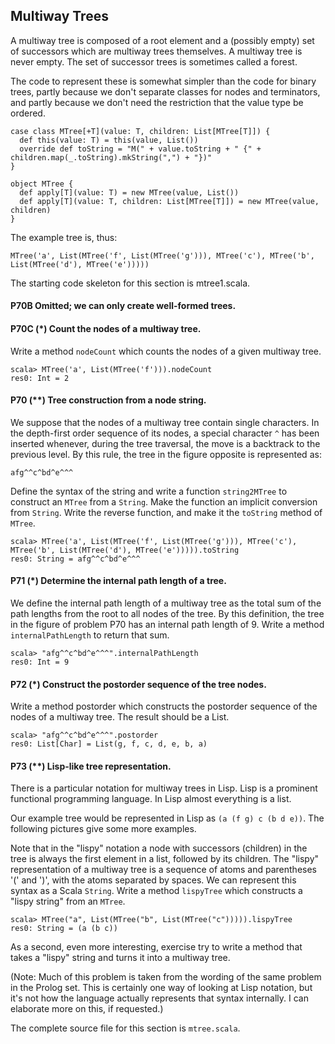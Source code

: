 Multiway Trees
--------------

A multiway tree is composed of a root element and a (possibly empty) set of successors which are multiway trees themselves. A multiway tree is never empty. The set of successor trees is sometimes called a forest.

The code to represent these is somewhat simpler than the code for binary trees, partly because we don't separate classes for nodes and terminators, and partly because we don't need the restriction that the value type be ordered.

    case class MTree[+T](value: T, children: List[MTree[T]]) {
      def this(value: T) = this(value, List())
      override def toString = "M(" + value.toString + " {" + children.map(_.toString).mkString(",") + "})"
    }

    object MTree {
      def apply[T](value: T) = new MTree(value, List())
      def apply[T](value: T, children: List[MTree[T]]) = new MTree(value, children)
    }

The example tree is, thus:

    MTree('a', List(MTree('f', List(MTree('g'))), MTree('c'), MTree('b', List(MTree('d'), MTree('e')))))

The starting code skeleton for this section is mtree1.scala.

#### P70B Omitted; we can only create well-formed trees.

#### P70C (*) Count the nodes of a multiway tree.

Write a method `nodeCount` which counts the nodes of a given multiway tree.

    scala> MTree('a', List(MTree('f'))).nodeCount
    res0: Int = 2

#### P70 (**) Tree construction from a node string.

We suppose that the nodes of a multiway tree contain single characters. In the depth-first order sequence of its nodes, a special character `^` has been inserted whenever, during the tree traversal, the move is a backtrack to the previous level.
By this rule, the tree in the figure opposite is represented as:

    afg^^c^bd^e^^^

Define the syntax of the string and write a function `string2MTree` to construct an `MTree` from a `String`. Make the function an implicit conversion from `String`. Write the reverse function, and make it the `toString` method of `MTree`.

    scala> MTree('a', List(MTree('f', List(MTree('g'))), MTree('c'), MTree('b', List(MTree('d'), MTree('e'))))).toString
    res0: String = afg^^c^bd^e^^^

#### P71 (*) Determine the internal path length of a tree.

We define the internal path length of a multiway tree as the total sum of the path lengths from the root to all nodes of the tree. By this definition, the tree in the figure of problem P70 has an internal path length of 9. Write a method `internalPathLength` to return that sum.

    scala> "afg^^c^bd^e^^^".internalPathLength
    res0: Int = 9

#### P72 (*) Construct the postorder sequence of the tree nodes.

Write a method postorder which constructs the postorder sequence of the nodes of a multiway tree. The result should be a List.

    scala> "afg^^c^bd^e^^^".postorder
    res0: List[Char] = List(g, f, c, d, e, b, a)

#### P73 (**) Lisp-like tree representation.

There is a particular notation for multiway trees in Lisp. Lisp is a prominent functional programming language. In Lisp almost everything is a list.

Our example tree would be represented in Lisp as `(a (f g) c (b d e))`. The following pictures give some more examples.



Note that in the "lispy" notation a node with successors (children) in the tree is always the first element in a list, followed by its children. The "lispy" representation of a multiway tree is a sequence of atoms and parentheses '(' and ')', with the atoms separated by spaces. We can represent this syntax as a Scala `String`. Write a method `lispyTree` which constructs a "lispy string" from an `MTree`.

    scala> MTree("a", List(MTree("b", List(MTree("c"))))).lispyTree
    res0: String = (a (b c))

As a second, even more interesting, exercise try to write a method that takes a "lispy" string and turns it into a multiway tree.

(Note: Much of this problem is taken from the wording of the same problem in the Prolog set. This is certainly one way of looking at Lisp notation, but it's not how the language actually represents that syntax internally. I can elaborate more on this, if requested.)

The complete source file for this section is `mtree.scala`.

